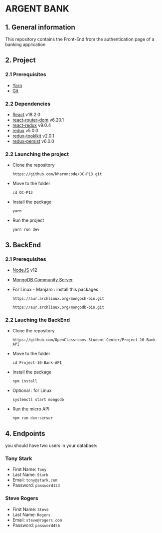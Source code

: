 # ARGENT BANK

## 1. General information

This repository contains the Front-End from the authentication page of a banking application

## 2. Project

### 2.1 Prerequisites

-  [Yarn](https://yarnpkg.com/)
-  [Git](https://git-scm.com/)

### 2.2 Dependencies

-  [React](https://reactjs.org/) v18.2.0
-  [react-router-dom](https://reactrouter.com/web/guides/quick-start) v6.20.1
-  [react-redux](https://react-redux.js.org/) v9.0.4
-  [redux](https://redux.js.org/) v5.0.0
-  [redux-tooklkit](https://redux-toolkit.js.org/) v2.0.1
-  [redux-persist](https://github.com/rt2zz/redux-persist) v6.0.0

### 2.2 Launching the project

-  Clone the repository

   `https://github.com/kharoncode/OC-P13.git`

-  Move to the folder

   `cd OC-P13`

-  Install the package

   `yarn`

-  Run the project

   `yarn run dev`

## 3. BackEnd

### 2.1 Prerequisites

-  [NodeJS](https://nodejs.org/en/) v12
-  [MongoDB Community Server](https://www.mongodb.com/try/download/community)

-  For Linux - Manjaro : install this packages

   `https://aur.archlinux.org/mongosh-bin.git`

   `https://aur.archlinux.org/mongodb-bin.git`

### 2.2 Lauching the BackEnd

-  Clone the repository

   `https://github.com/OpenClassrooms-Student-Center/Project-10-Bank-API`

-  Move to the folder

   `cd Project-10-Bank-API`

-  Install the package

   `npm install`

-  Optional : for Linux

   `systemctl start mongodb`

-  Run the micro API

   `npm run dev:server`

## 4. Endpoints

you should have two users in your database:

### Tony Stark

-  First Name: `Tony`
-  Last Name: `Stark`
-  Email: `tony@stark.com`
-  Password: `password123`

### Steve Rogers

-  First Name: `Steve`
-  Last Name: `Rogers`
-  Email: `steve@rogers.com`
-  Password: `password456`
